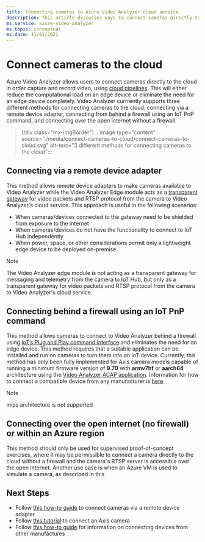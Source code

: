 ```yaml
---
title: Connecting cameras to Azure Video Analyzer cloud service
description: This article discusses ways to connect cameras directly to Azure Video Analyzer service.
ms.service: azure-video-analyzer
ms.topic: conceptual
ms.date: 11/01/2021
---
```


# Connect cameras to the cloud

Azure Video Analyzer allows users to connect cameras directly to the cloud in order capture and record video, using [cloud pipelines](../pipeline.md). This will either reduce the computational load on an edge device or eliminate the need for an edge device completely. Video Analyzer currrently supports three different methods for connecting cameras to the cloud: connecting via a remote device adapter, connecting from behind a firewall using an IoT PnP command, and connecting over the open internet without a firewall.

> [!div class="mx-imgBorder"]
> :::image type="content" source="./media/connect-cameras-to-cloud/connect-cameras-to-cloud.svg" alt-text="3 different methods for connecting cameras to the cloud":::

## Connecting via a remote device adapter
This method allows remote device adapters to make cameras available to Video Analyzer while the Video Analyzer Edge module acts as a [transparent gateway](../../../iot-edge/iot-edge-as-gateway.md) for video packets and RTSP protocol from the camera to Video Analyzer's cloud service. This approach is useful in the following scenarios:

* When cameras/devices connected to the gateway need to be shielded from exposure to the internet
* When cameras/devices do not have the functionality to connect to IoT Hub independently
* When power, space, or other considerations permit only a lightweight edge device to be deployed on-premise

> [!NOTE]
> The Video Analyzer edge module is not acting as a transparent gateway for messaging and telemetry from the camera to IoT Hub, but only as a transparent gateway for video packets and RTSP protocol from the camera to Video Analyzer's cloud service.

## Connecting behind a firewall using an IoT PnP command
This method allows cameras to connect to Video Analyzer behind a firewall using [IoT’s Plug and Play command interface](../../../iot-develop/overview-iot-plug-and-play.md) and eliminates the need for an edge device. This method requires that a suitable application can be installed and run on cameras to turn them into an IoT device. Currently, this method has only been fully implemented for Axis camera models capable of running a minimum firmware version of **9.70** with **armv7hf** or **aarch64** architecture  using the [Video Analyzer ACAP application](https://github.com/Azure/video-analyzer-device-client-axis). Information for how to connect a compatible device from any manufacturer is [here](connect-devices.md).

> [!NOTE]
> mips architecture is not supported


## Connecting over the open internet (no firewall) or within an Azure region
This method should only be used for supervised proof-of-concept exercises, where it may be permissible to connect a camera directly to the cloud without a firewall and the camera's RTSP server is accessible over the open internet. Another use case is when an Azure VM is used to simulate a camera, as described in this <!--TODO: link to cloud CVR tutorial being written by Mayank -->


## Next Steps

- Follow [this how-to guide](use-remote-device-adapter.md) to connect cameras via a remote device adapter
- Follow [this tutorial]() <!--- TODO: link to ACAP tutorial--> to connect an Axis camera
- Follow [this how-to guide](connect-devices.md) for information on connecting devices from other manufactures


